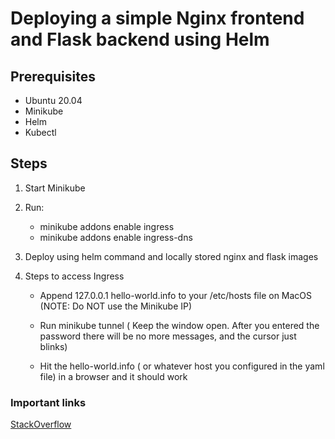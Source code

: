 # Deploying a simple Nginx frontend and Flask backend using Helm

## Prerequisites

- Ubuntu 20.04
- Minikube
- Helm
- Kubectl

## Steps

1. Start Minikube
2. Run:

   - minikube addons enable ingress
   - minikube addons enable ingress-dns

3. Deploy using helm command and locally stored nginx and flask images
4. Steps to access Ingress

   - Append 127.0.0.1 hello-world.info to your /etc/hosts file on MacOS (NOTE: Do NOT use the Minikube IP)

   - Run minikube tunnel ( Keep the window open. After you entered the password there will be no more messages, and the cursor just blinks)

   - Hit the hello-world.info ( or whatever host you configured in the yaml file) in a browser and it should work

### Important links

[StackOverflow](https://stackoverflow.com/a/73735009/2782188)
